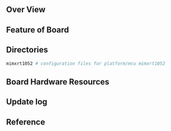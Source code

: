 ## Over View

## Feature of Board

## Directories

```sh
mimxrt1052 # configuration files for platform/mcu mimxrt1052
```

## Board Hardware Resources

## Update log

## Reference
